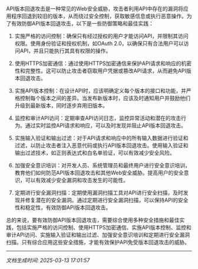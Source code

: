 API版本回退攻击是一种常见的Web安全威胁，攻击者利用API中存在的漏洞将应用程序回退到较旧的版本，从而绕过安全控制，获取敏感信息或执行恶意操作。为了有效防御API版本回退攻击，以下是一些防御策略和最佳实践：

1. 实施严格的访问控制：确保只有经过授权的用户才能访问API，并限制其访问权限。使用身份验证和授权机制，如OAuth 2.0，以确保只有合法用户可以访问API，并且只能执行其具有权限的操作。

2. 使用HTTPS加密通信：通过使用HTTPS加密通信来保护API请求和响应的机密性和完整性。这可以防止攻击者窃取用户凭据或篡改API请求，从而避免API版本回退攻击。

3. 实施API版本控制：在设计API时，应该明确定义每个版本的接口和功能，并严格控制每个版本之间的差异。当发布新版本时，应该及时通知用户并鼓励他们升级到最新版本，同时逐步弃用旧版本。

4. 监控和审计API访问：定期审查API访问日志，监控异常活动和潜在的攻击行为。通过实时监控API请求和响应，可以及时发现并阻止API版本回退攻击。

5. 实施输入验证和输出过滤：对于API请求和响应中的所有输入数据进行验证和过滤，以防止攻击者注入恶意代码或执行API版本回退攻击。使用输入验证和输出过滤技术，如正则表达式和白名单验证，可以有效减少安全风险。

6. 加强安全意识培训：对开发人员、系统管理员和最终用户进行安全意识培训，教育他们如何防范API版本回退攻击和其他Web安全威胁。提高用户的安全意识，可以有效减少安全漏洞和攻击发生的可能性。

7. 定期进行安全漏洞扫描：定期使用漏洞扫描工具对API进行安全扫描，及时发现并修复潜在的安全漏洞。通过定期进行安全漏洞扫描，可以保持API的安全性和稳定性，有效防御API版本回退攻击。

总的来说，要有效防御API版本回退攻击，需要综合使用多种安全措施和最佳实践，包括实施严格的访问控制、使用HTTPS加密通信、实施API版本控制、监控和审计API访问、实施输入验证和输出过滤、加强安全意识培训和定期进行安全漏洞扫描。只有综合应用这些安全措施，才能有效保护API免受版本回退攻击的威胁。

---

*文档生成时间: 2025-03-13 17:01:57*












